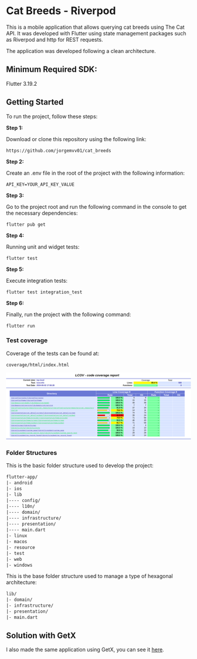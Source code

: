 # Cat Breeds - Riverpod

This is a mobile application that allows querying cat breeds using The Cat API. It was developed with Flutter using state management packages such as Riverpod and http for REST requests.

The application was developed following a clean architecture.

## Minimum Required SDK:

Flutter 3.19.2

## Getting Started

To run the project, follow these steps:


**Step 1:**

Download or clone this repository using the following link:

```
https://github.com/jorgemvv01/cat_breeds
```

**Step 2:**

Create an .env file in the root of the project with the following information:

```
API_KEY=YOUR_API_KEY_VALUE
```

**Step 3:**

Go to the project root and run the following command in the console to get the necessary dependencies:

```
flutter pub get 
```

**Step 4:**

Running unit and widget tests:

```
flutter test 
```

**Step 5:**

Execute integration tests:

```
flutter test integration_test
```

**Step 6:**

Finally, run the project with the following command:

```
flutter run
```


### Test coverage
Coverage of the tests can be found at:
```
coverage/html/index.html
```
![UI](https://github.com/jorgemvv01/cat_breeds/blob/main/resource/images/coverage.png)

### Folder Structures
This is the basic folder structure used to develop the project:

```
flutter-app/
|- android
|- ios
|- lib
|---- config/
|---- l10n/
|---- domain/
|---- infrastructure/
|---- presentation/
|---- main.dart
|- linux
|- macos
|- resource
|- test
|- web
|- windows
```

This is the base folder structure used to manage a type of hexagonal architecture:

```
lib/
|- domain/
|- infrastructure/
|- presentation/
|- main.dart
```

## Solution with GetX
I also made the same application using GetX, you can see it [here](https://github.com/jorgemvv01/cat_breeds_with_getx).

